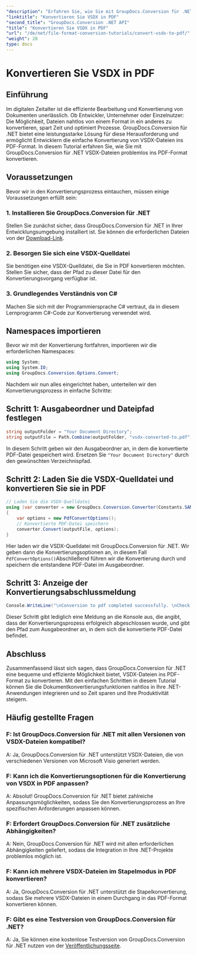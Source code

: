 ```yaml
---
"description": "Erfahren Sie, wie Sie mit GroupDocs.Conversion für .NET VSDX-Dateien mühelos ins PDF-Format konvertieren. Steigern Sie Ihre Produktivität."
"linktitle": "Konvertieren Sie VSDX in PDF"
"second_title": "GroupDocs.Conversion .NET API"
"title": "Konvertieren Sie VSDX in PDF"
"url": "/de/net/file-format-conversion-tutorials/convert-vsdx-to-pdf/"
"weight": 28
type: docs
---
```

# Konvertieren Sie VSDX in PDF

## Einführung
Im digitalen Zeitalter ist die effiziente Bearbeitung und Konvertierung von Dokumenten unerlässlich. Ob Entwickler, Unternehmer oder Einzelnutzer: Die Möglichkeit, Dateien nahtlos von einem Format in ein anderes zu konvertieren, spart Zeit und optimiert Prozesse. GroupDocs.Conversion für .NET bietet eine leistungsstarke Lösung für diese Herausforderung und ermöglicht Entwicklern die einfache Konvertierung von VSDX-Dateien ins PDF-Format. In diesem Tutorial erfahren Sie, wie Sie mit GroupDocs.Conversion für .NET VSDX-Dateien problemlos ins PDF-Format konvertieren.
## Voraussetzungen
Bevor wir in den Konvertierungsprozess eintauchen, müssen einige Voraussetzungen erfüllt sein:
### 1. Installieren Sie GroupDocs.Conversion für .NET
Stellen Sie zunächst sicher, dass GroupDocs.Conversion für .NET in Ihrer Entwicklungsumgebung installiert ist. Sie können die erforderlichen Dateien von der [Download-Link](https://releases.groupdocs.com/conversion/net/).
### 2. Besorgen Sie sich eine VSDX-Quelldatei
Sie benötigen eine VSDX-Quelldatei, die Sie in PDF konvertieren möchten. Stellen Sie sicher, dass der Pfad zu dieser Datei für den Konvertierungsvorgang verfügbar ist.
### 3. Grundlegendes Verständnis von C#
Machen Sie sich mit der Programmiersprache C# vertraut, da in diesem Lernprogramm C#-Code zur Konvertierung verwendet wird.

## Namespaces importieren
Bevor wir mit der Konvertierung fortfahren, importieren wir die erforderlichen Namespaces:
```csharp
using System;
using System.IO;
using GroupDocs.Conversion.Options.Convert;
```

Nachdem wir nun alles eingerichtet haben, unterteilen wir den Konvertierungsprozess in einfache Schritte:
## Schritt 1: Ausgabeordner und Dateipfad festlegen
```csharp
string outputFolder = "Your Document Directory";
string outputFile = Path.Combine(outputFolder, "vsdx-converted-to.pdf");
```
In diesem Schritt geben wir den Ausgabeordner an, in dem die konvertierte PDF-Datei gespeichert wird. Ersetzen Sie `"Your Document Directory"` durch den gewünschten Verzeichnispfad.
## Schritt 2: Laden Sie die VSDX-Quelldatei und konvertieren Sie sie in PDF
```csharp
// Laden Sie die VSDX-Quelldatei
using (var converter = new GroupDocs.Conversion.Converter(Constants.SAMPLE_VSDX))
{
    var options = new PdfConvertOptions();
    // Konvertierte PDF-Datei speichern
    converter.Convert(outputFile, options);
}
```
Hier laden wir die VSDX-Quelldatei mit GroupDocs.Conversion für .NET. Wir geben dann die Konvertierungsoptionen an, in diesem Fall `PdfConvertOptions()`Abschließend führen wir die Konvertierung durch und speichern die entstandene PDF-Datei im Ausgabeordner.
## Schritt 3: Anzeige der Konvertierungsabschlussmeldung
```csharp
Console.WriteLine("\nConversion to pdf completed successfully. \nCheck output in {0}", outputFolder);
```
Dieser Schritt gibt lediglich eine Meldung an die Konsole aus, die angibt, dass der Konvertierungsprozess erfolgreich abgeschlossen wurde, und gibt den Pfad zum Ausgabeordner an, in dem sich die konvertierte PDF-Datei befindet.

## Abschluss
Zusammenfassend lässt sich sagen, dass GroupDocs.Conversion für .NET eine bequeme und effiziente Möglichkeit bietet, VSDX-Dateien ins PDF-Format zu konvertieren. Mit den einfachen Schritten in diesem Tutorial können Sie die Dokumentkonvertierungsfunktionen nahtlos in Ihre .NET-Anwendungen integrieren und so Zeit sparen und Ihre Produktivität steigern.
## Häufig gestellte Fragen
### F: Ist GroupDocs.Conversion für .NET mit allen Versionen von VSDX-Dateien kompatibel?
A: Ja, GroupDocs.Conversion für .NET unterstützt VSDX-Dateien, die von verschiedenen Versionen von Microsoft Visio generiert werden.
### F: Kann ich die Konvertierungsoptionen für die Konvertierung von VSDX in PDF anpassen?
A: Absolut! GroupDocs.Conversion für .NET bietet zahlreiche Anpassungsmöglichkeiten, sodass Sie den Konvertierungsprozess an Ihre spezifischen Anforderungen anpassen können.
### F: Erfordert GroupDocs.Conversion für .NET zusätzliche Abhängigkeiten?
A: Nein, GroupDocs.Conversion für .NET wird mit allen erforderlichen Abhängigkeiten geliefert, sodass die Integration in Ihre .NET-Projekte problemlos möglich ist.
### F: Kann ich mehrere VSDX-Dateien im Stapelmodus in PDF konvertieren?
A: Ja, GroupDocs.Conversion für .NET unterstützt die Stapelkonvertierung, sodass Sie mehrere VSDX-Dateien in einem Durchgang in das PDF-Format konvertieren können.
### F: Gibt es eine Testversion von GroupDocs.Conversion für .NET?
A: Ja, Sie können eine kostenlose Testversion von GroupDocs.Conversion für .NET nutzen von der [Veröffentlichungsseite](https://releases.groupdocs.com/).